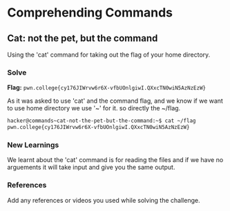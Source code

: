 # Comprehending Commands

## Cat: not the pet, but the command
Using the 'cat' command for taking out the flag of your home directory. 

### Solve
**Flag:** `pwn.college{cy176JIWrvw6r6X-vfbUOnlgiwI.QXxcTN0wiN5AzNzEzW}`

As it was asked to use 'cat' and the command flag, and we know if we want to use home directory we use '~' for it. so directly the ~/flag.
```bash
hacker@commands~cat-not-the-pet-but-the-command:~$ cat ~/flag
pwn.college{cy176JIWrvw6r6X-vfbUOnlgiwI.QXxcTN0wiN5AzNzEzW}
```

### New Learnings
We learnt about the 'cat' command is for reading the files and if we have no arguements it will take input and give you the same output. 

### References 
Add any references or videos you used while solving the challenge.
